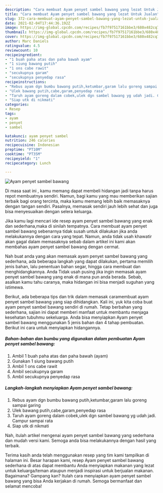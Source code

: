 ```yaml
---
description: "Cara membuat Ayam penyet sambel bawang yang lezat Untuk Jualan"
title: "Cara membuat Ayam penyet sambel bawang yang lezat Untuk Jualan"
slug: 372-cara-membuat-ayam-penyet-sambel-bawang-yang-lezat-untuk-jualan
date: 2021-02-04T17:44:36.192Z
image: https://img-global.cpcdn.com/recipes/fb7f97517161bbe3/680x482cq70/ayam-penyet-sambel-bawang-foto-resep-utama.jpg
thumbnail: https://img-global.cpcdn.com/recipes/fb7f97517161bbe3/680x482cq70/ayam-penyet-sambel-bawang-foto-resep-utama.jpg
cover: https://img-global.cpcdn.com/recipes/fb7f97517161bbe3/680x482cq70/ayam-penyet-sambel-bawang-foto-resep-utama.jpg
author: Marc Daniels
ratingvalue: 4.5
reviewcount: 10
recipeingredient:
- "1 buah paha atas dan paha bawah ayam"
- "1 siung bawang putih"
- "1 ons cabe rawit"
- "secukupnya garam"
- "secukupnya penyedap rasa"
recipeinstructions:
- "Rebus ayam dgn bumbu bawang putih,ketumbar,garam lalu goreng sampai garing"
- "Ulek bawang putih,cabe,garam,penyedap rasa"
- "Taruh ayam goreng dalam cobek,ulek dgn sambel bawang yg udah jadi. Campur sampai rata"
- "Siap utk di nikmati"
categories:
- Resep
tags:
- ayam
- penyet
- sambel

katakunci: ayam penyet sambel 
nutrition: 246 calories
recipecuisine: Indonesian
preptime: "PT10M"
cooktime: "PT35M"
recipeyield: "1"
recipecategory: Lunch

---
```



![Ayam penyet sambel bawang](https://img-global.cpcdn.com/recipes/fb7f97517161bbe3/680x482cq70/ayam-penyet-sambel-bawang-foto-resep-utama.jpg)

Di masa  saat ini , kamu memang dapat membeli hidangan jadi tanpa harus repot membuatnya sendiri. Namun, bagi kamu yang mau memberikan sajian terbaik bagi orang tercinta, maka kamu memang lebih baik memasaknya dengan tangan sendiri. Pasalnya, memasak sendiri jauh lebih sehat dan juga bisa menyesuaikan dengan selera keluarga.

Jika kamu lagi mencari ide resep ayam penyet sambel bawang yang enak dan sederhana,maka di sinilah tempatnya. Cara membuat ayam penyet sambel bawang  sebenarnya tidak susah untuk dilakukan jika anda melakukannya dengan cara yang tepat. Namun, anda tidak usah khawatir akan gagal dalam memasaknya 
sebab dalam artikel ini kami akan membahas ayam penyet sambel bawang dengan cermat.  



Nah buat anda yang akan memasak ayam penyet sambel bawang yang sederhana, ada beberapa langkah yang dapat dilakukan, pertama memilih jenis bahan, lalu penentuan bahan segar, hingga cara membuat dan menghidangkannya. Anda Tidak usah pusing jika ingin memasak ayam penyet sambel bawang yang enak di mana pun anda berada. Sebab, asalkan kamu  tahu caranya, maka hidangan ini bisa menjadi suguhan yang istimewa.

Berikut, ada beberapa tips dan trik dalam memasak caramembuat ayam penyet sambel bawang yang siap dihidangkan. Kali ini, yuk kita coba buat ayam penyet sambel bawang sendiri di rumah. Tetap berbahan yang sederhana, sajian ini dapat memberi manfaat untuk membantu menjaga kesehatan tubuhmu sekeluarga. Anda bisa menyiapkan Ayam penyet sambel bawang menggunakan 5 jenis bahan dan 4 tahap pembuatan. Berikut ini cara untuk menyiapkan hidangannya.

<!--inarticleads1-->

##### Bahan-bahan dan bumbu yang digunakan dalam pembuatan Ayam penyet sambel bawang:

1. Ambil 1 buah paha atas dan paha bawah (ayam)
1. Gunakan 1 siung bawang putih
1. Ambil 1 ons cabe rawit
1. Ambil secukupnya garam
1. Ambil secukupnya penyedap rasa




<!--inarticleads2-->

##### Langkah-langkah menyiapkan Ayam penyet sambel bawang:

1. Rebus ayam dgn bumbu bawang putih,ketumbar,garam lalu goreng sampai garing
1. Ulek bawang putih,cabe,garam,penyedap rasa
1. Taruh ayam goreng dalam cobek,ulek dgn sambel bawang yg udah jadi. Campur sampai rata
1. Siap utk di nikmati




Nah, itulah artikel mengenai  ayam penyet sambel bawang  yang sederhana dan mudah versi kami. Semoga anda bisa melakukannya dengan hasil yang terbaik. 

Terima kasih anda telah menggunakan resep yang tim kami tampilkan di halaman ini. Besar harapan kami, resep  Ayam penyet sambel bawang sederhana di atas dapat membantu Anda menyiapkan makanan yang lezat untuk keluarga/teman ataupun menjadi inspirasi untuk berjualan makanan. Bagaimana? Gampang kan? Itulah cara menyiapkan ayam penyet sambel bawang yang bisa Anda kerjakan di rumah. Semoga bermanfaat dan selamat mencoba!

